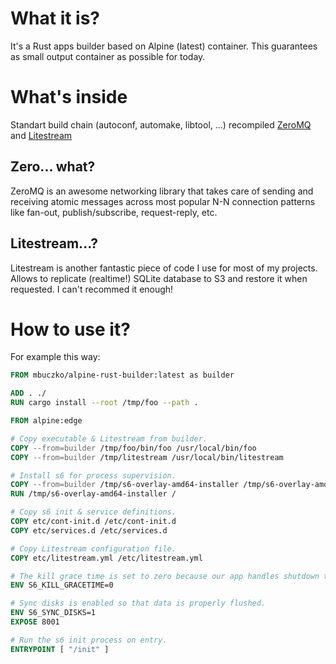 # What it is?
It's a Rust apps builder based on Alpine (latest) container. This guarantees as small output container as possible for today.

# What's inside
Standart build chain (autoconf, automake, libtool, ...) recompiled [ZeroMQ](zeromq.org) and [Litestream](https://litestream.io/)

## Zero... what?
ZeroMQ is an awesome networking library that takes care of sending and receiving atomic messages across most popular N-N connection patterns like fan-out, publish/subscribe, request-reply, etc.

## Litestream...?
Litestream is another fantastic piece of code I use for most of my projects. Allows to replicate (realtime!) SQLite database to S3 and restore it when requested. I can't recommed it enough!

# How to use it?

For example this way:

``` dockerfile
FROM mbuczko/alpine-rust-builder:latest as builder

ADD . ./
RUN cargo install --root /tmp/foo --path .

FROM alpine:edge

# Copy executable & Litestream from builder.
COPY --from=builder /tmp/foo/bin/foo /usr/local/bin/foo
COPY --from=builder /tmp/litestream /usr/local/bin/litestream

# Install s6 for process supervision.
COPY --from=builder /tmp/s6-overlay-amd64-installer /tmp/s6-overlay-amd64-installer
RUN /tmp/s6-overlay-amd64-installer /

# Copy s6 init & service definitions.
COPY etc/cont-init.d /etc/cont-init.d
COPY etc/services.d /etc/services.d

# Copy Litestream configuration file.
COPY etc/litestream.yml /etc/litestream.yml

# The kill grace time is set to zero because our app handles shutdown through SIGTERM.
ENV S6_KILL_GRACETIME=0

# Sync disks is enabled so that data is properly flushed.
ENV S6_SYNC_DISKS=1
EXPOSE 8001

# Run the s6 init process on entry.
ENTRYPOINT [ "/init" ]
```
